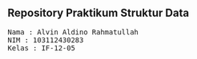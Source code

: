 ## Repository Praktikum Struktur Data

<pre>
Nama : Alvin Aldino Rahmatullah
NIM : 103112430283
Kelas : IF-12-05
</pre>
